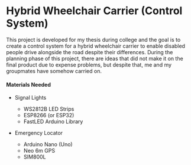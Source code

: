 # Hybrid Wheelchair Carrier (Control System)

This project is developed for my thesis during college and the goal is to create a control system for a hybrid wheelchair carrier to enable disabled people drive alongside the road despite their differences. During the planning phase of this project, there are ideas that did not make it on the final product due to expense problems, but despite that, me and my groupmates have somehow carried on.  

#### Materials Needed

* Signal Lights

	* WS2812B LED Strips
	* ESP8266 (or ESP32)
	* FastLED Arduino Library


* Emergency Locator

	* Arduino Nano (Uno)
	* Neo 6m GPS
	* SIM800L